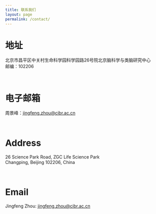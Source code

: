 ```yaml
---
title: 联系我们
layout: page
permalink: /contact/
---
```


# 地址
北京市昌平区中关村生命科学园科学园路26号院北京脑科学与类脑研究中心<br>
邮编：102206

<br>

# 电子邮箱
周景峰：[jingfeng.zhou@cibr.ac.cn](mailto:jingfeng.zhou@cibr.ac.cn)

<br>

# Address
26 Science Park Road, ZGC Life Science Park<br>
Changping, Beijing 102206, China

<br>

# Email
Jingfeng Zhou: [jingfeng.zhou@cibr.ac.cn](mailto:jingfeng.zhou@cibr.ac.cn)

